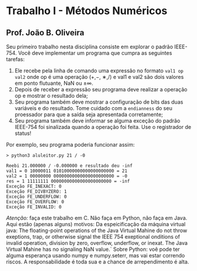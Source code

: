 # Trabalho I - Métodos Numéricos
## Prof. João B. Oliveira

Seu primeiro trabalho nesta disciplina consiste em explorar o padrão IEEE-754. Você deve implementar um programa que cumpra as seguintes tarefas:

1. Ele recebe pela linha de comando uma expressão no formato `val1 op val2` onde op é uma operação (+,−, ∗,/) e val1 e val2 são dois valores em ponto flutuante, NaN ou ±∞.
2. Depois de receber a expressão seu programa deve realizar a operação op e mostrar o resultado dela;
3. Seu programa também deve mostrar a configuração de bits das duas variáveis e do resultado. Tome cuidado com a `endianness` do seu proessador para que a saída seja apresentada corretamente;
4. Seu programa também deve informar se alguma exceção do padrão IEEE-754 foi sinalizada quando a operação foi feita. Use o registrador de status!

Por exemplo, seu programa poderia funcionar assim:

```
> python3 aluleitor.py 21 / -0

Reebi 21.000000 / -0.000000 e resultado deu -inf
val1 = 0 10000011 01010000000000000000000 = 21
val2 = 1 00000000 00000000000000000000000 = -0
res = 1 11111111 00000000000000000000000 = -inf
Exceção FE_INEXACT: 0
Exceção FE_DIVBYZERO: 1
Exceção FE_UNDERFLOW: 0
Exceção FE_OVERFLOW: 0
Exceção FE_INVALID: 0
```

*Atenção:* faça este trabalho em C. Não faça em Python, não faça em Java. Aqui estão (apenas alguns) motivos:
Da espeicificação da máquina virtual java:
The floating-point operations of the Java Virtual Mahine do not throw
exeptions, trap, or otherwise signal the IEEE 754 exeptional onditions
of invalid operation, division by zero, overflow, underflow, or inexat.
The Java Virtual Mahine has no signaling NaN value.`
Sobre Python: voê pode ter alguma esperança usando numpy e numpy.seterr, mas vai estar correndo riscos. A responsabilidade é toda sua e a chance de arrependimento é alta.

